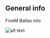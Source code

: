 

## General info
FiveM Ballas mlo

![alt text](https://cdn.discordapp.com/attachments/841109919649497109/933868330543091732/kisspng-sean-sweet-johnson-grove-street-families-applica-leezaampaposs-content-phoenixrp-5bf04710cc6055.4878286415424734888371.jpg)
